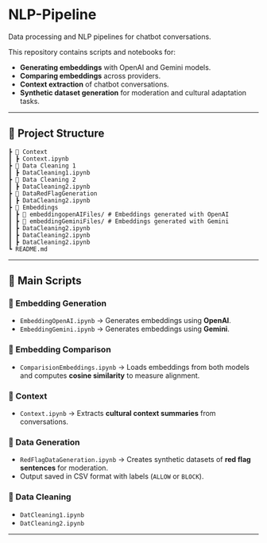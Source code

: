 # NLP-Pipeline
Data processing and NLP pipelines for chatbot conversations.

This repository contains scripts and notebooks for:
- **Generating embeddings** with OpenAI and Gemini models.
- **Comparing embeddings** across providers.
- **Context extraction** of chatbot conversations.
- **Synthetic dataset generation** for moderation and cultural adaptation tasks.

---

## 📂 Project Structure
````
┣ 📁 Context
┃ ┣ Context.ipynb
┣ 📁 Data Cleaning 1
┃ ┣ DataCleaning1.ipynb 
┣ 📁 Data Cleaning 2
┃ ┣ DataCleaning2.ipynb
┣ 📁 DataRedFlagGeneration
┃ ┣ DataCleaning2.ipynb
┣ 📁 Embeddings
┃ ┣ 📁 embeddingopenAIFiles/ # Embeddings generated with OpenAI
┃ ┣ 📁 embeddingGeminiFiles/ # Embeddings generated with Gemini
┃ ┣ DataCleaning2.ipynb
┃ ┣ DataCleaning2.ipynb
┃ ┣ DataCleaning2.ipynb
┗ README.md
````

---

## 🚀 Main Scripts

### 🔹 Embedding Generation
- `EmbeddingOpenAI.ipynb` → Generates embeddings using **OpenAI**.
- `EmbeddingGemini.ipynb` → Generates embeddings using **Gemini**.

### 🔹 Embedding Comparison
- `ComparisionEmbeddings.ipynb` → Loads embeddings from both models and computes **cosine similarity** to measure alignment.

### 🔹 Context
- `Context.ipynb` → Extracts **cultural context summaries** from conversations.

### 🔹 Data Generation
- `RedFlagDataGeneration.ipynb` → Creates synthetic datasets of **red flag sentences** for moderation.
- Output saved in CSV format with labels (`ALLOW` or `BLOCK`).

### 🔹 Data Cleaning
- `DatCleaning1.ipynb`
- `DatCleaning2.ipynb`

---

